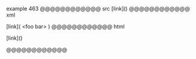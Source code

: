 example 463
@@@@@@@@@@@@ src
[link](<foo
bar>)
@@@@@@@@@@@@ xml
<?xml version="1.0" encoding="UTF-8"?>
<!DOCTYPE document SYSTEM "CommonMark.dtd">
<document xmlns="http://commonmark.org/xml/1.0">
  <paragraph>
    <text>[link](</text>
    <html_inline>&lt;foo
bar&gt;</html_inline>
    <text>)</text>
  </paragraph>
</document>
@@@@@@@@@@@@ html
<p>[link](<foo
bar>)</p>
@@@@@@@@@@@@
